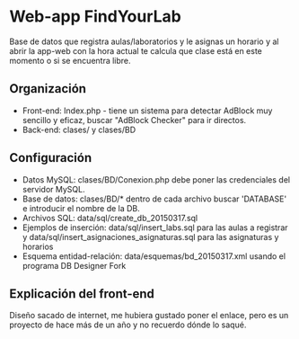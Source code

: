 # Web-app FindYourLab

Base de datos que registra aulas/laboratorios y le asignas un horario y al abrir la app-web con la hora actual te calcula que clase está en este momento o si se encuentra libre.

## Organización
- Front-end: Index.php - tiene un sistema para detectar AdBlock muy sencillo y eficaz, buscar "AdBlock Checker" para ir directos.
- Back-end: clases/ y clases/BD

## Configuración
- Datos MySQL: clases/BD/Conexion.php debe poner las credenciales del servidor MySQL.
- Base de datos: clases/BD/* dentro de cada archivo buscar 'DATABASE' e introducir el nombre de la DB.
- Archivos SQL: data/sql/create_db_20150317.sql
- Ejemplos de inserción: data/sql/insert_labs.sql para las aulas a registrar y data/sql/insert_asignaciones_asignaturas.sql para las asignaturas y horarios
- Esquema entidad-relación: data/esquemas/bd_20150317.xml usando el programa DB Designer Fork

## Explicación del front-end
Diseño sacado de internet, me hubiera gustado poner el enlace, pero es un proyecto de hace más de un año y no recuerdo dónde lo saqué.
